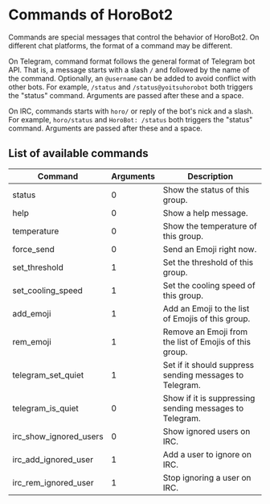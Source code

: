 # Commands of HoroBot2

Commands are special messages that control the behavior of HoroBot2. On different chat platforms, the format of a command may be different.

On Telegram, command format follows the general format of Telegram bot API. That is, a message starts with a slash `/` and followed by the name of the command. Optionally, an `@username` can be added to avoid conflict with other bots. For example, `/status` and `/status@yoitsuhorobot` both triggers the "status" command. Arguments are passed after these and a space.

On IRC, commands starts with `horo/` or reply of the bot's nick and a slash. For example, `horo/status` and `HoroBot: /status` both triggers the "status" command. Arguments are passed after these and a space.

## List of available commands

| Command                | Arguments | Description                                             |
| ---------------------- | --------- | ------------------------------------------------------- |
| status                 | 0         | Show the status of this group.                          |
| help                   | 0         | Show a help message.                                    |
| temperature            | 0         | Show the temperature of this group.                     |
| force_send             | 0         | Send an Emoji right now.                                |
| set_threshold          | 1         | Set the threshold of this group.                        |
| set_cooling_speed      | 1         | Set the cooling speed of this group.                    |
| add_emoji              | 1         | Add an Emoji to the list of Emojis of this group.       |
| rem_emoji              | 1         | Remove an Emoji from the list of Emojis of this group.  |
| telegram_set_quiet     | 1         | Set if it should suppress sending messages to Telegram. |
| telegram_is_quiet      | 0         | Show if it is suppressing sending messages to Telegram. |
| irc_show_ignored_users | 0         | Show ignored users on IRC.                              |
| irc_add_ignored_user   | 1         | Add a user to ignore on IRC.                            |
| irc_rem_ignored_user   | 1         | Stop ignoring a user on IRC.                            |

